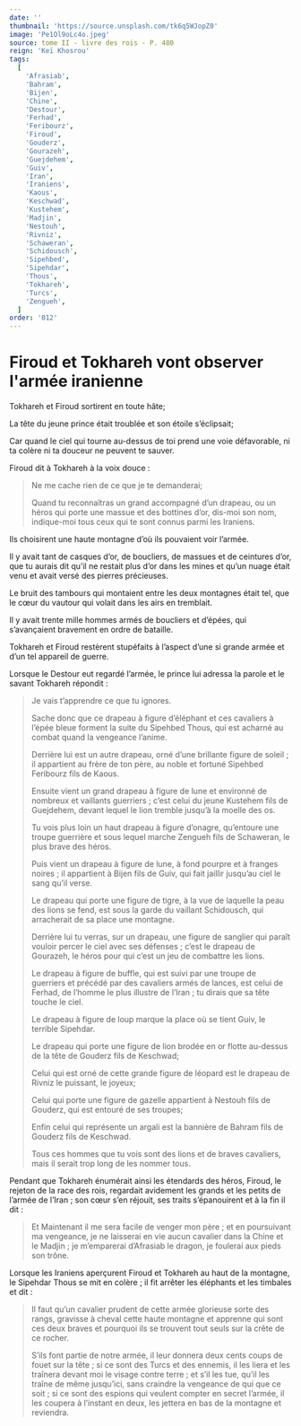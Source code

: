```yaml
---
date: ''
thumbnail: 'https://source.unsplash.com/tk6q5WJopZ0'
image: 'Pe1Ol9oLc4o.jpeg'
source: tome II - livre des rois - P. 480
reign: 'Keï Khosrou'
tags:
  [
    'Afrasiab',
    'Bahram',
    'Bijen',
    'Chine',
    'Destour',
    'Ferhad',
    'Feribourz',
    'Firoud',
    'Gouderz',
    'Gourazeh',
    'Guejdehem',
    'Guiv',
    'Iran',
    'Iraniens',
    'Kaous',
    'Keschwad',
    'Kustehem',
    'Madjin',
    'Nestouh',
    'Rivniz',
    'Schaweran',
    'Schidousch',
    'Sipehbed',
    'Sipehdar',
    'Thous',
    'Tokhareh',
    'Turcs',
    'Zengueh',
  ]
order: '012'
---
```


# Firoud et Tokhareh vont observer l'armée iranienne

Tokhareh et Firoud sortirent en toute hâte;

La tête du jeune prince était troublée et son étoile s’éclipsait;

Car quand le ciel qui tourne au-dessus de toi prend une voie défavorable, ni ta colère ni ta douceur ne peuvent te sauver.

Firoud dit à Tokhareh à la voix douce :

> Ne me cache rien de ce que je te demanderai;
>
> Quand tu reconnaîtras un grand accompagné d’un drapeau, ou un héros qui porte une massue et des bottines d’or, dis-moi son nom, indique-moi tous ceux qui te sont connus parmi les Iraniens.

Ils choisirent une haute montagne d’où ils pouvaient voir l’armée.

Il y avait tant de casques d’or, de boucliers, de massues et de ceintures d’or, que tu aurais dit qu’il ne restait plus d’or dans les mines et qu’un nuage était venu et avait versé des pierres précieuses.

Le bruit des tambours qui montaient entre les deux montagnes était tel, que le cœur du vautour qui volait dans les airs en tremblait.

Il y avait trente mille hommes armés de boucliers et d’épées, qui s’avançaient bravement en ordre de bataille.

Tokhareh et Firoud restèrent stupéfaits à l’aspect d’une si grande armée et d’un tel appareil de guerre.

Lorsque le Destour eut regardé l’armée, le prince lui adressa la parole et le savant Tokhareh répondit :

> Je vais t’apprendre ce que tu ignores.
>
> Sache donc que ce drapeau à figure d’éléphant et ces cavaliers à l’épée bleue forment la suite du Sipehbed Thous, qui est acharné au combat quand la vengeance l’anime.
>
> Derrière lui est un autre drapeau, orné d’une brillante figure de soleil ; il appartient au frère de ton père, au noble et fortuné Sipehbed Feribourz fils de Kaous.
>
> Ensuite vient un grand drapeau à figure de lune et environné de nombreux et vaillants guerriers ; c’est celui du jeune Kustehem fils de Guejdehem, devant lequel le lion tremble jusqu’à la moelle des os.
>
> Tu vois plus loin un haut drapeau à figure d’onagre, qu’entoure une troupe guerrière et sous lequel marche Zengueh fils de Schaweran, le plus brave des héros.
>
> Puis vient un drapeau à figure de lune, à fond pourpre et à franges noires ; il appartient à Bijen fils de Guiv, qui fait jaillir jusqu’au ciel le sang qu’il verse.
>
> Le drapeau qui porte une figure de tigre, à la vue de laquelle la peau des lions se fend, est sous la garde du vaillant Schidousch, qui arracherait de sa place une montagne.
>
> Derrière lui tu verras, sur un drapeau, une figure de sanglier qui paraît vouloir percer le ciel avec ses défenses ; c’est le drapeau de Gourazeh, le héros pour qui c’est un jeu de combattre les lions.
>
> Le drapeau à figure de buffle, qui est suivi par une troupe de guerriers et précédé par des cavaliers armés de lances, est celui de Ferhad, de l’homme le plus illustre de l’Iran ; tu dirais que sa tête touche le ciel.
>
> Le drapeau à figure de loup marque la place où se tient Guiv, le terrible Sipehdar.
>
> Le drapeau qui porte une figure de lion brodée en or flotte au-dessus de la tête de Gouderz fils de Keschwad;
>
> Celui qui est orné de cette grande figure de léopard est le drapeau de Rivniz le puissant, le joyeux;
>
> Celui qui porte une figure de gazelle appartient à Nestouh fils de Gouderz, qui est entouré de ses troupes;
>
> Enfin celui qui représente un argali est la bannière de Bahram fils de Gouderz fils de Keschwad.
>
> Tous ces hommes que tu vois sont des lions et de braves cavaliers, mais il serait trop long de les nommer tous.

Pendant que Tokhareh énumérait ainsi les étendards des héros, Firoud, le rejeton de la race des rois, regardait avidement les grands et les petits de l’armée de l’Iran ; son cœur s’en réjouit, ses traits s’épanouirent et à la fin il dit :

> Et Maintenant il me sera facile de venger mon père ; et en poursuivant ma vengeance, je ne laisserai en vie aucun cavalier dans la Chine et le Madjin ; je m’emparerai d’Afrasiab le dragon, je foulerai aux pieds son trône.

Lorsque les Iraniens aperçurent Firoud et Tokhareh au haut de la montagne, le Sipehdar Thous se mit en colère ; il fit arrêter les éléphants et les timbales et dit :

> Il faut qu’un cavalier prudent de cette armée glorieuse sorte des rangs, gravisse à cheval cette haute montagne et apprenne qui sont ces deux braves et pourquoi ils se trouvent tout seuls sur la crête de ce rocher.
>
> S’ils font partie de notre armée, il leur donnera deux cents coups de fouet sur la tête ; si ce sont des Turcs et des ennemis, il les liera et les traînera devant moi le visage contre terre ; et s’il les tue, qu’il les traîne de même jusqu’ici, sans craindre la vengeance de qui que ce soit ; si ce sont des espions qui veulent compter en secret l’armée, il les coupera à l’instant en deux, les jettera en bas de la montagne et reviendra.
